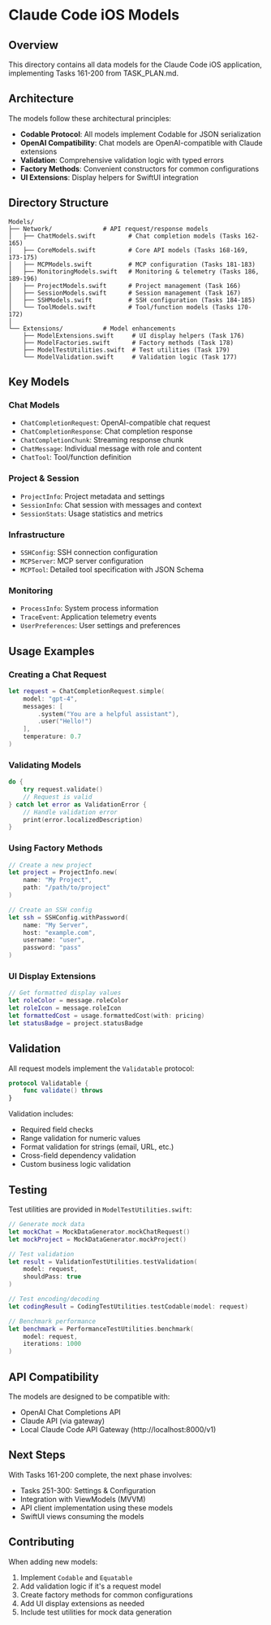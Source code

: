 # Claude Code iOS Models

## Overview

This directory contains all data models for the Claude Code iOS application, implementing Tasks 161-200 from TASK_PLAN.md.

## Architecture

The models follow these architectural principles:
- **Codable Protocol**: All models implement Codable for JSON serialization
- **OpenAI Compatibility**: Chat models are OpenAI-compatible with Claude extensions
- **Validation**: Comprehensive validation logic with typed errors
- **Factory Methods**: Convenient constructors for common configurations
- **UI Extensions**: Display helpers for SwiftUI integration

## Directory Structure

```
Models/
├── Network/              # API request/response models
│   ├── ChatModels.swift         # Chat completion models (Tasks 162-165)
│   ├── CoreModels.swift         # Core API models (Tasks 168-169, 173-175)
│   ├── MCPModels.swift          # MCP configuration (Tasks 181-183)
│   ├── MonitoringModels.swift   # Monitoring & telemetry (Tasks 186, 189-196)
│   ├── ProjectModels.swift      # Project management (Task 166)
│   ├── SessionModels.swift      # Session management (Task 167)
│   ├── SSHModels.swift          # SSH configuration (Tasks 184-185)
│   └── ToolModels.swift         # Tool/function models (Tasks 170-172)
│
└── Extensions/           # Model enhancements
    ├── ModelExtensions.swift     # UI display helpers (Task 176)
    ├── ModelFactories.swift      # Factory methods (Task 178)
    ├── ModelTestUtilities.swift  # Test utilities (Task 179)
    └── ModelValidation.swift     # Validation logic (Task 177)
```

## Key Models

### Chat Models
- `ChatCompletionRequest`: OpenAI-compatible chat request
- `ChatCompletionResponse`: Chat completion response
- `ChatCompletionChunk`: Streaming response chunk
- `ChatMessage`: Individual message with role and content
- `ChatTool`: Tool/function definition

### Project & Session
- `ProjectInfo`: Project metadata and settings
- `SessionInfo`: Chat session with messages and context
- `SessionStats`: Usage statistics and metrics

### Infrastructure
- `SSHConfig`: SSH connection configuration
- `MCPServer`: MCP server configuration
- `MCPTool`: Detailed tool specification with JSON Schema

### Monitoring
- `ProcessInfo`: System process information
- `TraceEvent`: Application telemetry events
- `UserPreferences`: User settings and preferences

## Usage Examples

### Creating a Chat Request
```swift
let request = ChatCompletionRequest.simple(
    model: "gpt-4",
    messages: [
        .system("You are a helpful assistant"),
        .user("Hello!")
    ],
    temperature: 0.7
)
```

### Validating Models
```swift
do {
    try request.validate()
    // Request is valid
} catch let error as ValidationError {
    // Handle validation error
    print(error.localizedDescription)
}
```

### Using Factory Methods
```swift
// Create a new project
let project = ProjectInfo.new(
    name: "My Project",
    path: "/path/to/project"
)

// Create an SSH config
let ssh = SSHConfig.withPassword(
    name: "My Server",
    host: "example.com",
    username: "user",
    password: "pass"
)
```

### UI Display Extensions
```swift
// Get formatted display values
let roleColor = message.roleColor
let roleIcon = message.roleIcon
let formattedCost = usage.formattedCost(with: pricing)
let statusBadge = project.statusBadge
```

## Validation

All request models implement the `Validatable` protocol:

```swift
protocol Validatable {
    func validate() throws
}
```

Validation includes:
- Required field checks
- Range validation for numeric values
- Format validation for strings (email, URL, etc.)
- Cross-field dependency validation
- Custom business logic validation

## Testing

Test utilities are provided in `ModelTestUtilities.swift`:

```swift
// Generate mock data
let mockChat = MockDataGenerator.mockChatRequest()
let mockProject = MockDataGenerator.mockProject()

// Test validation
let result = ValidationTestUtilities.testValidation(
    model: request,
    shouldPass: true
)

// Test encoding/decoding
let codingResult = CodingTestUtilities.testCodable(model: request)

// Benchmark performance
let benchmark = PerformanceTestUtilities.benchmark(
    model: request,
    iterations: 1000
)
```

## API Compatibility

The models are designed to be compatible with:
- OpenAI Chat Completions API
- Claude API (via gateway)
- Local Claude Code API Gateway (http://localhost:8000/v1)

## Next Steps

With Tasks 161-200 complete, the next phase involves:
- Tasks 251-300: Settings & Configuration
- Integration with ViewModels (MVVM)
- API client implementation using these models
- SwiftUI views consuming the models

## Contributing

When adding new models:
1. Implement `Codable` and `Equatable`
2. Add validation logic if it's a request model
3. Create factory methods for common configurations
4. Add UI display extensions as needed
5. Include test utilities for mock data generation